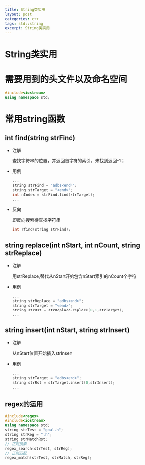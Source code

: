```yaml
---
title: String类实用
layout: post
categories: c++
tags: std::string
excerpt: String类实用
---
```


# String类实用

# 需要用到的头文件以及命名空间

```c++
#include<iostream>
using namespace std;
```

# 常用string函数

## int find(string strFind)

+ 注解
  
  查找字符串的位置，并返回首字符的索引，未找到返回-1；

+ 用例
  
  ```c++
  ...
  string strFind = "adbs<end>";
  string strTarget = "<end>";
  int nIndex = strFind.find(strTarget);
  ...
  ```

+ 反向
  
  即反向搜索待查找字符串
  
  ```c++
  int rfind(string strFind);
  ```

## string replace(int nStart, int nCount, string strReplace)

+ 注解
  
  用strReplace,替代从nStart开始包含nStart索引的nCount个字符

+ 用例
  
  ```c++
  ...
  string strReplace = "adbs<end>";
  string strTarget = "<end>";
  string strRst = strReplace.replace(0,1,strTarget);
  ... 
  ```

## string insert(int nStart,  string strInsert)

+ 注解
  
  从nStart位置开始插入strInsert

+ 用例
  
  ```c++
  ...
  string strTarget = "adbs<end>";
  string strRst = strTarget.insert(0,strInsert);
  ...
  ```

## regex的运用

```c++
#include<regex>
#include<iostream>
using namespace std;
string strTest = "goal.h";
string strReg = ".h";
string strMatchRst;
// 正则搜索
regex_search(strTest, strReg);
// 正则匹配
regex_match(strTest, strMatch, strReg);
```
